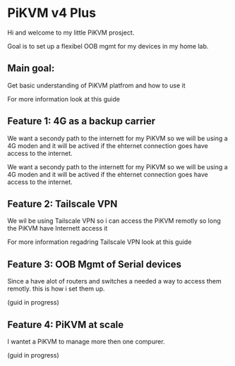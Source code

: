 # PiKVM v4 Plus

Hi and welcome to my little PiKVM prosject. 

Goal is to set up a flexibel OOB mgmt for my devices in my home lab.

## Main goal:
Get basic understanding of PiKVM platfrom and how to use it

For more information look at this guide


## Feature 1:  4G as a backup carrier
We  want a secondy path to the internett for my PiKVM so we will be using a 4G moden and it will be actived if the ehternet connection goes have access to the internet.

We  want a secondy path to the internett for my PiKVM so we will be using a 4G moden and it will be actived if the ehternet connection goes have access to the internet.


## Feature 2: Tailscale VPN 
We wil be using Tailscale VPN so i can access the PiKVM remotly so long the PiKVM have Internett access it

For more information regadring Tailscale VPN look at this guide



##  Feature 3: OOB Mgmt of Serial devices 
Since a have alot of routers and switches a needed a way to access them remotly. this is how i set them up. 

(guid in progress)

##  Feature 4: PiKVM at scale
I wantet a PiKVM to manage more then one compurer.

(guid in progress)


